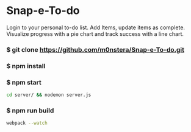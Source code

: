 # Snap-e-To-do
Login to your personal to-do list. Add Items, update items as complete. Visualize progress with a pie chart and track success with a line chart.



### $ git clone https://github.com/m0nstera/Snap-e-To-do.git



### $ npm install



### $ npm start
```bash
cd server/ && nodemon server.js
```


### $ npm run build
```bash
webpack --watch
```
